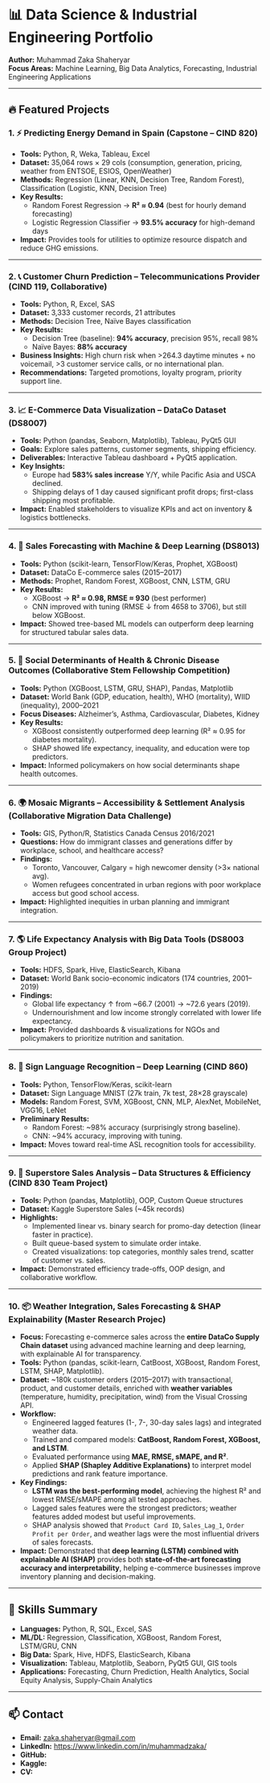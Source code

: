 # 📊 Data Science & Industrial Engineering Portfolio
**Author:** Muhammad Zaka Shaheryar  
**Focus Areas:** Machine Learning, Big Data Analytics, Forecasting, Industrial Engineering Applications  

---

## 🔥 Featured Projects

### 1. ⚡ Predicting Energy Demand in Spain (Capstone – CIND 820)
- **Tools:** Python, R, Weka, Tableau, Excel  
- **Dataset:** 35,064 rows × 29 cols (consumption, generation, pricing, weather from ENTSOE, ESIOS, OpenWeather)  
- **Methods:** Regression (Linear, KNN, Decision Tree, Random Forest), Classification (Logistic, KNN, Decision Tree)  
- **Key Results:**  
  - Random Forest Regression → **R² ≈ 0.94** (best for hourly demand forecasting)  
  - Logistic Regression Classifier → **93.5% accuracy** for high-demand days  
- **Impact:** Provides tools for utilities to optimize resource dispatch and reduce GHG emissions.  

---

### 2. 📞 Customer Churn Prediction – Telecommunications Provider (CIND 119, Collaborative)
- **Tools:** Python, R, Excel, SAS  
- **Dataset:** 3,333 customer records, 21 attributes  
- **Methods:** Decision Tree, Naïve Bayes classification  
- **Key Results:**  
  - Decision Tree (baseline): **94% accuracy**, precision 95%, recall 98%  
  - Naïve Bayes: **88% accuracy**  
- **Business Insights:** High churn risk when >264.3 daytime minutes + no voicemail, >3 customer service calls, or no international plan.  
- **Recommendations:** Targeted promotions, loyalty program, priority support line.  

---

### 3. 📈 E-Commerce Data Visualization – DataCo Dataset (DS8007)
- **Tools:** Python (pandas, Seaborn, Matplotlib), Tableau, PyQt5 GUI  
- **Goals:** Explore sales patterns, customer segments, shipping efficiency.  
- **Deliverables:** Interactive Tableau dashboard + PyQt5 application.  
- **Key Insights:**  
  - Europe had **583% sales increase** Y/Y, while Pacific Asia and USCA declined.  
  - Shipping delays of 1 day caused significant profit drops; first-class shipping most profitable.  
- **Impact:** Enabled stakeholders to visualize KPIs and act on inventory & logistics bottlenecks.  

---

### 4. 🤖 Sales Forecasting with Machine & Deep Learning (DS8013)
- **Tools:** Python (scikit-learn, TensorFlow/Keras, Prophet, XGBoost)  
- **Dataset:** DataCo E-commerce sales (2015–2017)  
- **Methods:** Prophet, Random Forest, XGBoost, CNN, LSTM, GRU  
- **Key Results:**  
  - XGBoost → **R² ≈ 0.98, RMSE ≈ 930** (best performer)  
  - CNN improved with tuning (RMSE ↓ from 4658 to 3706), but still below XGBoost.  
- **Impact:** Showed tree-based ML models can outperform deep learning for structured tabular sales data.  

---

### 5. 🧠 Social Determinants of Health & Chronic Disease Outcomes (Collaborative Stem Fellowship Competition)
- **Tools:** Python (XGBoost, LSTM, GRU, SHAP), Pandas, Matplotlib  
- **Dataset:** World Bank (GDP, education, health), WHO (mortality), WIID (inequality), 2000–2021  
- **Focus Diseases:** Alzheimer’s, Asthma, Cardiovascular, Diabetes, Kidney  
- **Key Results:**  
  - XGBoost consistently outperformed deep learning (R² ≈ 0.95 for diabetes mortality).  
  - SHAP showed life expectancy, inequality, and education were top predictors.  
- **Impact:** Informed policymakers on how social determinants shape health outcomes.  

---

### 6. 🌍 Mosaic Migrants – Accessibility & Settlement Analysis (Collaborative Migration Data Challenge)
- **Tools:** GIS, Python/R, Statistics Canada Census 2016/2021  
- **Questions:** How do immigrant classes and generations differ by workplace, school, and healthcare access?  
- **Findings:**  
  - Toronto, Vancouver, Calgary = high newcomer density (>3× national avg).  
  - Women refugees concentrated in urban regions with poor workplace access but good school access.  
- **Impact:** Highlighted inequities in urban planning and immigrant integration.  

---

### 7. 🌎 Life Expectancy Analysis with Big Data Tools (DS8003 Group Project)
- **Tools:** HDFS, Spark, Hive, ElasticSearch, Kibana  
- **Dataset:** World Bank socio-economic indicators (174 countries, 2001–2019)  
- **Findings:**  
  - Global life expectancy ↑ from ~66.7 (2001) → ~72.6 years (2019).  
  - Undernourishment and low income strongly correlated with lower life expectancy.  
- **Impact:** Provided dashboards & visualizations for NGOs and policymakers to prioritize nutrition and sanitation.  

---

### 8. 🤟 Sign Language Recognition – Deep Learning (CIND 860)
- **Tools:** Python, TensorFlow/Keras, scikit-learn  
- **Dataset:** Sign Language MNIST (27k train, 7k test, 28×28 grayscale)  
- **Models:** Random Forest, SVM, XGBoost, CNN, MLP, AlexNet, MobileNet, VGG16, LeNet  
- **Preliminary Results:**  
  - Random Forest: ~98% accuracy (surprisingly strong baseline).  
  - CNN: ~94% accuracy, improving with tuning.  
- **Impact:** Moves toward real-time ASL recognition tools for accessibility.  

---

### 9. 🛒 Superstore Sales Analysis – Data Structures & Efficiency (CIND 830 Team Project)
- **Tools:** Python (pandas, Matplotlib), OOP, Custom Queue structures  
- **Dataset:** Kaggle Superstore Sales (~45k records)  
- **Highlights:**  
  - Implemented linear vs. binary search for promo-day detection (linear faster in practice).  
  - Built queue-based system to simulate order intake.  
  - Created visualizations: top categories, monthly sales trend, scatter of customer vs. sales.  
- **Impact:** Demonstrated efficiency trade-offs, OOP design, and collaborative workflow.  

---

### 10. 📦 Weather Integration, Sales Forecasting & SHAP Explainability (Master Research Projec)

- **Focus:** Forecasting e-commerce sales across the **entire DataCo Supply Chain dataset** using advanced machine learning and deep learning, with explainable AI for transparency.  
- **Tools:** Python (pandas, scikit-learn, CatBoost, XGBoost, Random Forest, LSTM, SHAP, Matplotlib).  
- **Dataset:** ~180k customer orders (2015–2017) with transactional, product, and customer details, enriched with **weather variables** (temperature, humidity, precipitation, wind) from the Visual Crossing API.  
- **Workflow:**  
  - Engineered lagged features (1-, 7-, 30-day sales lags) and integrated weather data.  
  - Trained and compared models: **CatBoost, Random Forest, XGBoost, and LSTM**.  
  - Evaluated performance using **MAE, RMSE, sMAPE, and R²**.  
  - Applied **SHAP (Shapley Additive Explanations)** to interpret model predictions and rank feature importance.  
- **Key Findings:**  
  - **LSTM was the best-performing model**, achieving the highest R² and lowest RMSE/sMAPE among all tested approaches.  
  - Lagged sales features were the strongest predictors; weather features added modest but useful improvements.  
  - SHAP analysis showed that `Product Card ID`, `Sales_Lag_1`, `Order Profit per Order`, and weather lags were the most influential drivers of sales forecasts.  
- **Impact:** Demonstrated that **deep learning (LSTM) combined with explainable AI (SHAP)** provides both **state-of-the-art forecasting accuracy and interpretability**, helping e-commerce businesses improve inventory planning and decision-making.

---


## 🚀 Skills Summary
- **Languages:** Python, R, SQL, Excel, SAS  
- **ML/DL:** Regression, Classification, XGBoost, Random Forest, LSTM/GRU, CNN  
- **Big Data:** Spark, Hive, HDFS, ElasticSearch, Kibana  
- **Visualization:** Tableau, Matplotlib, Seaborn, PyQt5 GUI, GIS tools  
- **Applications:** Forecasting, Churn Prediction, Health Analytics, Social Equity Analysis, Supply-Chain Analytics  

---

## 📫 Contact
- **Email:** zaka.shaheryar@gmail.com
- **LinkedIn:**  https://www.linkedin.com/in/muhammadzaka/
- **GitHub:**
- **Kaggle:**
- **CV:**
